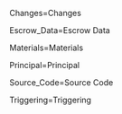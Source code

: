 Changes=<span class="definedterm">Changes</span>

Escrow_Data=<span class="definedterm">Escrow Data</span>

Materials=<span class="definedterm">Materials</span>

Principal=<span class="definedterm">Principal</span>

Source_Code=<span class="definedterm">Source Code</span>

Triggering=<span class="definedterm">Triggering</span>